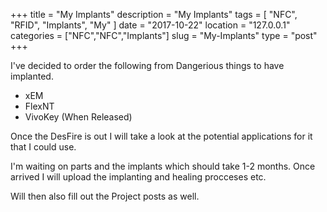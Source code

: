 +++
title = "My Implants"
description = "My Implants"
tags = [ "NFC", "RFID", "Implants", "My" ]
date = "2017-10-22"
location = "127.0.0.1"
categories = ["NFC","NFC","Implants"]
slug = "My-Implants"
type = "post"
+++


I've decided to order the following from Dangerious things to have implanted.

* xEM
* FlexNT
* VivoKey (When Released)

Once the DesFire is out I will take a look at the potential applications for it that I could use.

I'm waiting on parts and the implants which should take 1-2 months. Once arrived I will upload the implanting and healing procceses etc.

Will then also fill out the Project posts as well.

